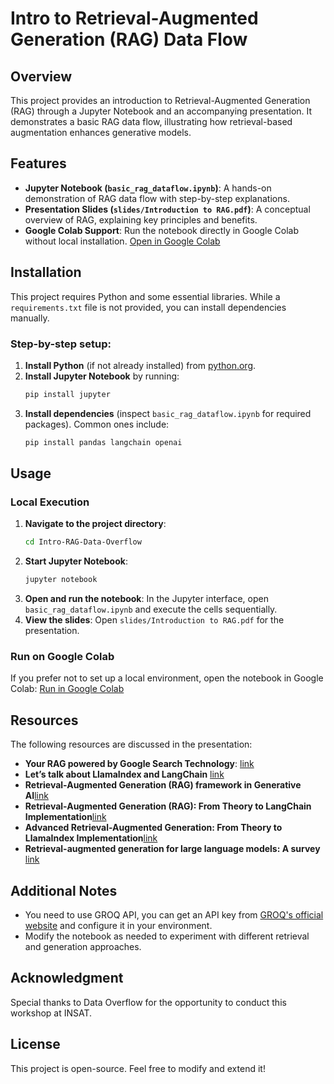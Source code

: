 # Intro to Retrieval-Augmented Generation (RAG) Data Flow

## Overview
This project provides an introduction to Retrieval-Augmented Generation (RAG) through a Jupyter Notebook and an accompanying presentation. It demonstrates a basic RAG data flow, illustrating how retrieval-based augmentation enhances generative models.

## Features
- **Jupyter Notebook (`basic_rag_dataflow.ipynb`)**: A hands-on demonstration of RAG data flow with step-by-step explanations.
- **Presentation Slides (`slides/Introduction to RAG.pdf`)**: A conceptual overview of RAG, explaining key principles and benefits.
- **Google Colab Support**: Run the notebook directly in Google Colab without local installation. [Open in Google Colab](https://colab.research.google.com/drive/YOUR_NOTEBOOK_ID_HERE)

## Installation
This project requires Python and some essential libraries. While a `requirements.txt` file is not provided, you can install dependencies manually.

### **Step-by-step setup:**
1. **Install Python** (if not already installed) from [python.org](https://www.python.org/).
2. **Install Jupyter Notebook** by running:
   ```sh
   pip install jupyter
   ```
3. **Install dependencies** (inspect `basic_rag_dataflow.ipynb` for required packages). Common ones include:
   ```sh
   pip install pandas langchain openai
   ```

## Usage
### **Local Execution**
1. **Navigate to the project directory**:
   ```sh
   cd Intro-RAG-Data-Overflow
   ```
2. **Start Jupyter Notebook**:
   ```sh
   jupyter notebook
   ```
3. **Open and run the notebook**: In the Jupyter interface, open `basic_rag_dataflow.ipynb` and execute the cells sequentially.
4. **View the slides**: Open `slides/Introduction to RAG.pdf` for the presentation.

### **Run on Google Colab**
If you prefer not to set up a local environment, open the notebook in Google Colab:
[Run in Google Colab](https://colab.research.google.com/drive/YOUR_NOTEBOOK_ID_HERE)

## Resources
The following resources are discussed in the presentation:
- **Your RAG powered by Google Search Technology**: [link](https://cloud.google.com/blog/products/ai-machine-learning/rags-powered-by-google-search-technology-part-1?hl=en&linkId=9446045)
- **Let’s talk about LlamaIndex and LangChain** [link](https://superwise.ai/blog/lets-talk-about-llamaindex-and-langchain/#:~:text=On%20the%20one%20hand%2C%20LlamaIndex,driven%20pipelines%20for%20streamlined%20operations.)
- **Retrieval-Augmented Generation (RAG) framework in Generative AI**[link](https://www.linkedin.com/pulse/retrieval-augmented-generation-rag-framework-generative-raja-zjasc/)
- **Retrieval-Augmented Generation (RAG): From Theory to LangChain Implementation**[link](https://towardsdatascience.com/retrieval-augmented-generation-rag-from-theory-to-langchain-implementation-4e9bd5f6a4f2/)
- **Advanced Retrieval-Augmented Generation: From Theory to LlamaIndex Implementation**[link](https://towardsdatascience.com/advanced-retrieval-augmented-generation-from-theory-to-llamaindex-implementation-4de1464a9930/#c1e2)
- **Retrieval-augmented generation for large language models: A survey** [link](https://arxiv.org/pdf/2312.10997)

## Additional Notes
- You need to use GROQ API, you can get an API key from [GROQ's official website](https://console.groq.com/keys) and configure it in your environment.
- Modify the notebook as needed to experiment with different retrieval and generation approaches.

## Acknowledgment

Special thanks to Data Overflow for the opportunity to conduct this workshop at INSAT.

## License
This project is open-source. Feel free to modify and extend it!


